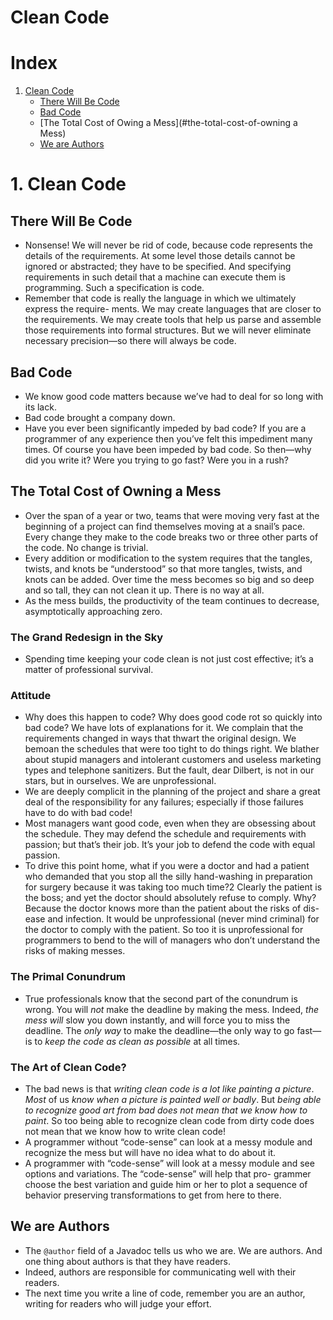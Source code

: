 # Clean Code

# Index

1. [Clean Code](#clean-code)
    * [There Will Be Code](#there-will-be-code)
    * [Bad Code](#bad-code)
    * [The Total Cost of Owing a Mess](#the-total-cost-of-owning a Mess)
    * [We are Authors](#we-are-authors)

# 1. Clean Code
## There Will Be Code
* Nonsense! We will never be rid of code, because code represents the details of the requirements. At some level those details cannot be ignored or abstracted; they have to be specified. And specifying requirements in such detail that a machine can execute them is programming. Such a specification is code.
* Remember that code is really the language in which we ultimately express the require- ments. We may create languages that are closer to the requirements. We may create tools that help us parse and assemble those requirements into formal structures. But we will never eliminate necessary precision—so there will always be code.

## Bad Code
* We know good code matters because we’ve had to deal for so long with its lack.
* Bad code brought a company down.
* Have you ever been significantly impeded by bad code? If you are a programmer of any experience then you’ve felt this impediment many times.
Of course you have been impeded by bad code. So then—why did you write it? Were you trying to go fast? Were you in a rush? 

## The Total Cost of Owning a Mess
* Over the span of a year or two, teams that were moving very fast at the beginning of a project can find themselves moving at a snail’s pace. Every change they make to the code breaks two or three other parts of the code. No change is trivial.
* Every addition or modification to the system requires that the tangles, twists, and knots be “understood” so that more tangles, twists, and knots can be added. Over time the mess becomes so big and so deep and so tall, they can not clean it up. There is no way at all.
* As the mess builds, the productivity of the team continues to decrease, asymptotically approaching zero.

### The Grand Redesign in the Sky
* Spending time keeping your code clean is not just cost effective; it’s a matter of professional survival.

### Attitude
* Why does this happen to code? Why does good code rot so quickly into bad code? We have lots of explanations for it. We complain that the requirements changed in ways that thwart the original design. We bemoan the schedules that were too tight to do things right. We blather about stupid managers and intolerant customers and useless marketing types and telephone sanitizers. But the fault, dear Dilbert, is not in our stars, but in ourselves. We are unprofessional.
* We are deeply complicit in the planning of the project and share a great deal of the responsibility for any failures; especially if those failures have to do with bad code!
* Most managers want good code, even when they are obsessing about the schedule. They may defend the schedule and requirements with passion; but that’s their job. It’s your job to defend the code with equal passion.
* To drive this point home, what if you were a doctor and had a patient who demanded that you stop all the silly hand-washing in preparation for surgery because it was taking too much time?2 Clearly the patient is the boss; and yet the doctor should absolutely refuse to comply. Why? Because the doctor knows more than the patient about the risks of dis- ease and infection. It would be unprofessional (never mind criminal) for the doctor to comply with the patient.
So too it is unprofessional for programmers to bend to the will of managers who don’t understand the risks of making messes.

### The Primal Conundrum
* True professionals know that the second part of the conundrum is wrong. 
You will _not_ make the deadline by making the mess. Indeed, _the mess will_ slow you down instantly, and will force you to miss the deadline. 
The _only way_ to make the deadline—the only way to go fast—is to _keep the code as clean as possible_ at all times.

### The Art of Clean Code?
* The bad news is that _writing clean code is a lot like painting a picture_. 
_Most_ of us _know when a picture is painted well or badly_. 
But _being able to recognize good art from bad does not mean that we know how to paint_. 
So too being able to recognize clean code from dirty code does not mean that we know how to write clean code!
* A programmer without “code-sense” can look at a messy module and recognize the mess but will have no idea what to do about it.
* A programmer with “code-sense” will look at a messy module and see options and variations. The “code-sense” will help that pro- grammer choose the best variation and guide him or her to plot a sequence of behavior preserving transformations to get from here to there.

## We are Authors
* The `@author` field of a Javadoc tells us who we are. We are authors. And one thing about authors is that they have readers.
* Indeed, authors are responsible for communicating well with their readers.
* The next time you write a line of code, remember you are an author, writing for readers who will judge your effort.